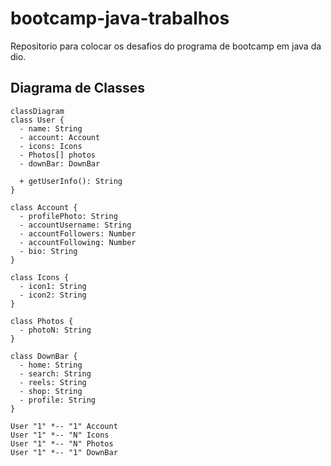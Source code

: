 # bootcamp-java-trabalhos
Repositorio para colocar os desafios do programa de bootcamp em java da dio.

## Diagrama de Classes

  ```mermaid
  classDiagram
  class User {
    - name: String
    - account: Account
    - icons: Icons
    - Photos[] photos
    - downBar: DownBar
    
    + getUserInfo(): String
  }

  class Account {
    - profilePhoto: String
    - accountUsername: String
    - accountFollowers: Number
    - accountFollowing: Number
    - bio: String
  }

  class Icons {
    - icon1: String
    - icon2: String
  }

  class Photos {
    - photoN: String
  }

  class DownBar {
    - home: String
    - search: String
    - reels: String
    - shop: String
    - profile: String
  }

  User "1" *-- "1" Account
  User "1" *-- "N" Icons
  User "1" *-- "N" Photos
  User "1" *-- "1" DownBar

  ```
